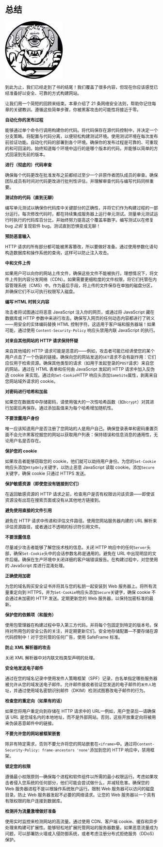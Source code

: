 # **总结**

![image](img/common01.jpg)

到此为止，我们已经走到了书的结尾！我们覆盖了很多内容，但现在你应该感觉已经准备好以安全、可靠的方式构建网站。

让我们用一个简短的回顾来结束。本章介绍了 21 条网络安全法则，帮助你记住每章的关键教训。遵循这些简单步骤，你被黑客攻击的可能性将接近于零。

**自动化你的发布过程**

能够通过单个命令行调用构建你的代码。将代码保存在源代码控制中，并决定一个分支策略。将配置与代码分离，以便轻松构建测试环境。使用测试环境在每次发布前验证功能。自动化代码的部署到各个环境。确保你的发布过程是可靠的、可重现的和可回滚的。始终知道每个环境中运行的是哪个版本的代码，并能够以简单的方式回滚到先前的版本。

**进行（彻底的）代码审查**

确保每个代码更改在批准发布之前都经过至少一个非原作者团队成员的审查。确保团队成员有时间对代码更改进行批判性评估，并理解审查代码与编写代码同样重要。

**测试你的代码（直到无聊）**

编写单元测试以确保你代码库中关键部分的正确性，并将它们作为构建过程的一部分运行。每次修改代码时，都在持续集成服务器上运行单元测试。测量单元测试运行时执行的代码库百分比，并始终努力提高这个覆盖率数字。编写测试以在修复 bug *之前* 复现软件 bug。测试直到恐惧变成无聊！

**预防恶意输入**

HTTP 请求的所有部分都可能被黑客篡改，所以要做好准备。通过使用参数化语句构造数据库和操作系统的查询，这样可以防止注入攻击。

**中和文件上传**

如果用户可以向你的网站上传文件，确保这些文件不能被执行。理想情况下，将文件上传到内容分发网络（CDN）。如果需要更细粒度的文件权限，将它们托管在内容管理系统（CMS）中。作为最后手段，将上传的文件保存在单独的磁盘分区，并确保它们不以可执行权限写入磁盘。

**编写 HTML 时转义内容**

攻击者将试图通过将恶意 JavaScript 注入你的网页，或通过将 JavaScript 藏在数据库或 HTTP 参数中来进行攻击。确保写入网页的任何动态内容都进行了转义——用安全的实体编码替换 HTML 控制字符。这适用于客户端和服务器端！如果可能，通过使用 `Content-Security-Policy` 响应头禁用内联 JavaScript 的执行。

**对来自其他网站的 HTTP 请求保持怀疑**

来自其他域的 HTTP 请求可能是恶意的——例如，攻击者可能已经诱使您的某个用户点击了一个伪装的链接。确保向您的网站发送的`GET`请求不会有副作用：它们应仅用于检索资源。确保其他类型的请求（如用于发起登录的`POST`请求）来自您的网站，通过在 HTML 表单和任何由 JavaScript 发起的 HTTP 请求中加入反伪造 cookie 来实现。通过向`Set-Cookie`HTTP 响应头添加`SameSite`属性，剥离来自您网站域外请求的 cookie。

**对密码进行哈希和加盐**

如果您在数据库中存储密码，请使用强大的一次性哈希函数（如`bcrypt`）对其进行加密后再保存。通过添加盐值来为每个哈希增加随机性。

**不要泄露用户身份**

唯一应该知道用户是否注册了您网站的人是用户自己。确保登录表单和密码重置页面不会允许黑客挖掘您的网站以获取用户列表：保持错误和信息消息的通用性，无论用户名是否存在。

**保护您的 cookie**

如果攻击者能够窃取您的 cookie，他们就可以劫持用户身份。为您的`Set-Cookie`响应头添加`HttpOnly`关键字，以防止恶意 JavaScript 读取 cookie。添加`Secure`关键字，确保 cookie 只通过 HTTPS 发送。

**保护敏感资源（即使您没有链接到它们）**

在返回敏感资源的 HTTP 请求之前，检查用户是否有权限访问该资源——即使该资源没有出现在搜索页面或没有从其他地方链接到。

**避免使用直接的文件引用**

避免在 HTTP 请求中传递和评估文件路径。使用您网站服务器内建的 URL 解析来评估资源路径，或者通过不透明的标识符引用文件。

**不要泄露信息**

尽量减少攻击者能够了解您技术栈的信息。关闭 HTTP 响应中的任何`Server`头部，确保`Set-Cookie`头中的会话参数名称是通用的。避免在 URL 中出现明显的文件后缀。确保在生产环境中关闭详细的客户端错误报告。在构建过程中，对您使用的 JavaScript 库进行混淆处理。

**正确使用加密**

为您的域名购买安全证书并将其与您的私钥一起安装到 Web 服务器上。将所有流量重定向到 HTTPS，并为`Set-Cookie`响应头添加`Secure`关键字，确保 cookie 不会通过未加密的 HTTP 发送。定期更新您的 Web 服务器，以保持加密标准的最新。

**保护您的依赖项（和服务）**

使用包管理器在构建过程中导入第三方代码，并将每个包固定到特定的版本号。保持对所用包的安全公告的关注，并定期更新它们。安全地存储配置—不要存储在源代码控制中！对于您托管的任何广告，使用 SafeFrame 标准。

**防止 XML 解析器的攻击**

关闭 XML 解析器中对内联文档类型声明的处理。

**安全地发送电子邮件**

通过在您的域名记录中使用发件人策略框架（SPF）记录，白名单指定哪些服务器被允许从您的域发送电子邮件。允许邮件接收者验证您发送的电子邮件的`发件人`地址，并通过使用域名密钥识别邮件（DKIM）检测试图篡改电子邮件的行为。

**检查您的重定向（如果有的话）**

如果您将用户重定向到存储在 HTTP 请求中的 URL—例如，用户登录后—请确保该 URL 是您域名内的本地地址，而不是外部网站。否则，这些开放重定向将被用来伪装恶意邮件中的链接。

**不要允许您的网站被框架嵌套**

除非有特定需求，否则不要允许将您的网站嵌套在`<iframe>`中。通过将`Content-Security-Policy: frame-ancestors 'none'`添加到您的 HTTP 响应中，禁用框架。

**锁定您的权限**

遵循最小权限原则—确保每个进程和软件组件以所需的最小权限运行。考虑如果攻击者侵入您系统的任何部分，他们可能会尝试做什么，并减轻危害。确保您的 Web 服务器进程不是以根操作系统账户运行。限制 Web 服务器可以访问的磁盘目录。防止 Web 服务器发起不必要的网络请求。让您的 Web 服务器以一个具有有限权限的账户连接到数据库。

**检测并为流量激增做好准备**

使用实时监控来检测网站的高流量。通过使用 CDN、客户端 cookie、缓存和异步处理来构建可扩展性。能够轻松地扩展托管网站的服务器数量。如果恶意流量成为问题，可以部署防火墙或入侵防御系统，或者考虑注册分布式拒绝服务（DDoS）保护。
